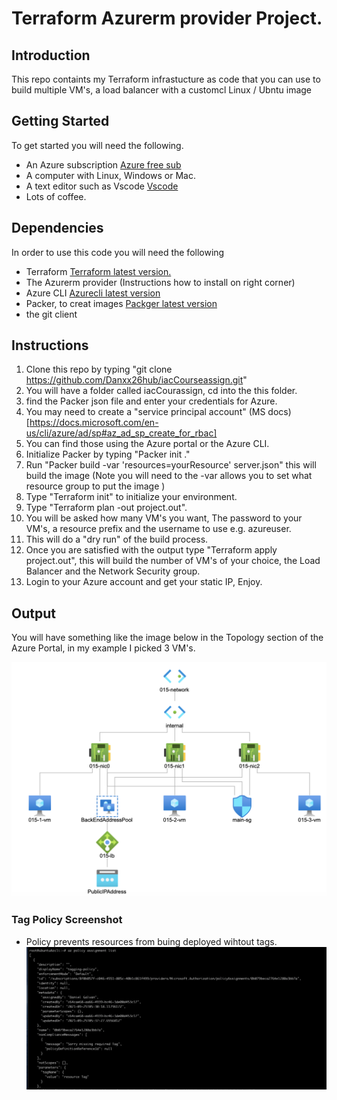 # Terraform Azurerm provider Project.

## Introduction
This repo containts my Terraform infrastucture as code that you can use to build
multiple VM's, a load balancer with a customcl Linux / Ubntu image

## Getting Started
To get started you will need the following.

* An Azure subscription [Azure free sub](https://azure.microsoft.com/en-us/)
* A computer with Linux, Windows or Mac.
* A text editor such as Vscode [Vscode](https://code.visualstudio.com/download)
* Lots of coffee.

## Dependencies
In order to use this code you will need the following

* Terraform [Terraform latest version.](https://www.terraform.io)
* The Azurerm provider (Instructions how to install on right corner)
* Azure CLI [Azurecli latest version](https://docs.microsoft.com/en-us/cli/azure/install-azure-cli)
* Packer, to creat images [Packger latest version](https://www.packer.io)
* the git client 

## Instructions

1. Clone this repo by typing "git clone https://github.com/Danxx26hub/iacCourseassign.git"
2. You will have a folder called iacCourassign, cd into the this folder.
3. find the Packer json file and enter your credentials for Azure.
4. You may need to create a "service principal account" (MS docs)[https://docs.microsoft.com/en-us/cli/azure/ad/sp#az_ad_sp_create_for_rbac]
5. You can find those using the Azure portal or the Azure CLI.
6. Initialize Packer by typing "Packer init ." 
7. Run "Packer build -var 'resources=yourResource' server.json" this will build the image  (Note you will need to the -var allows you to set what resource group to put the image )
8. Type "Terraform init" to initialize your environment.
9. Type "Terraform plan -out project.out".
10. You will be asked how many VM's you want, The password to your VM's, a resource prefix and the username to use e.g. azureuser.
11. This will do a "dry run" of the build process.
12. Once you are satisfied with the output type "Terraform apply project.out", this will build the number of VM's of your choice, the Load Balancer and the Network Security group.
13. Login to your Azure account and get your static IP, Enjoy.




## Output
You will have something like the image below in the Topology section of the Azure Portal, in my example I picked 3 VM's.

![Azure network Topology 3 VM's and LB](azurenet.png)

### Tag Policy Screenshot
* Policy prevents resources from buing deployed wihtout tags.
![policy tag screenshot](tagpolicy.png)

